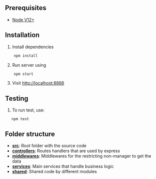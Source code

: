## Prerequisites

* [Node V12+](https://nodejs.org/en/download/releases/)

## Installation

1. Install dependencies
```bash
    npm install
```
 
2. Run server using
```bash
    npm start
```

3. Visit [http://localhost:8888](http://localhost:8888/)

## Testing
1. To run test, use:
```
   npm test
```

## Folder structure

* **[src](./src)**: Root folder with the source code
* **[controllers](./src/controllers)**: Routes handlers that are used by express
* **[middlewares](./src/middlewares)**: Middlewares for the restricting non-manager to get the data
* **[services](./src/services)**: Main services that handle business logic
* **[shared](./src/shared)**: Shared code by different modules


